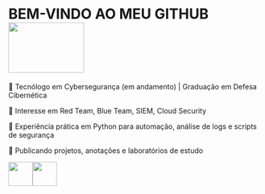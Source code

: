 <div>
 <h1>BEM-VINDO AO MEU GITHUB <img src="https://gifdb.com/images/thumbnail/pokemon-funny-pikachu-palpitating-eye-twitching-yhwpxv8qqozoungs.webp" width="150" height="100"/></h1>
<p>🔹 Tecnólogo em Cybersegurança (em andamento) | Graduação em Defesa Cibernética<p/>
<p>🔹 Interesse em Red Team, Blue Team, SIEM, Cloud Security</p>
<p>🔹 Experiência prática em Python para automação, análise de logs e scripts de segurança</p>
<p>🔹 Publicando projetos, anotações e laboratórios de estudo</p>
 <a href="https://www.linkedin.com/in/vitorrozeno/" target="_blank"><img src="https://cdn.jsdelivr.net/gh/devicons/devicon@latest/icons/linkedin/linkedin-original.svg" width="48" height="48"/></a><a href="mailto:vitorsantosrozeno@gmail.com" target="_blank"><img src="https://img.icons8.com/?size=100&id=EgRndDDLh8kS&format=png&color=000000" width="48" height="48"/></a>
</div>
      

